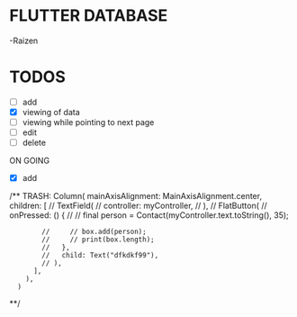 # FLUTTER DATABASE


-Raizen


# TODOS

- [ ] add
- [X] viewing of data
- [ ] viewing while pointing to next page
- [ ] edit
- [ ] delete

ON GOING
- [x] add

/**
TRASH:
Column(
          mainAxisAlignment: MainAxisAlignment.center,
          children: <Widget>[
            // TextField(
            //   controller: myController,
            // ),
            // FlatButton(
            //   onPressed: () {
            //     // final person = Contact(myController.text.toString(), 35);

            //     // box.add(person);
            //     // print(box.length);
            //   },
            //   child: Text("dfkdkf99"),
            // ),
          ],
        ),
      )

**/